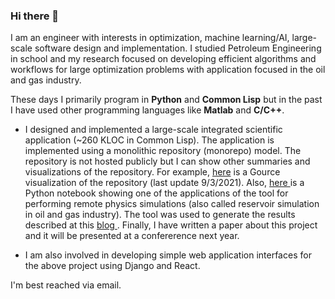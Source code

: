 ### Hi there 👋

I am an engineer with interests in optimization, machine learning/AI, large-scale software design and implementation. I studied Petroleum Engineering in school and my research focused on developing efficient algorithms and workflows for large optimization problems with application focused in the oil and gas industry. 

These days I primarily program in **Python** and **Common Lisp** but in the past I have used other programming languages like **Matlab** and **C/C++**.

- I designed and implemented a large-scale integrated scientific application (~260 KLOC in Common Lisp). The application is implemented using a monolithic repository (monorepo) model. The repository is not hosted publicly but I can show other summaries and visualizations of the repository. For example, <a href="https://youtu.be/9MBzpy3MYfs">here</a> is a Gource visualization of the repository (last update 9/3/2021). Also, <a href="https://github.com/jeosol/aiml/blob/main/remote_simulation_analysis.ipynb"> here </a> is a Python notebook showing one of the applications of the tool for performing remote physics simulations (also called reservoir simulation in oil and gas industry). The tool was used to generate the results described at this <a href="http://onwunalu.com/petroleum/"> blog </a>. Finally, I have written a paper about this project and it will be presented  at a confererence next year.

- I am also involved in developing simple web application interfaces for the above project using Django and React. 

I'm best reached via email. 

<!--
**jeosol/jeosol** is a ✨ _special_ ✨ repository because its `README.md` (this file) appears on your GitHub profile.

Here are some ideas to get you started:

- 🔭 I’m currently working on ...
- 🌱 I’m currently learning ...
- 👯 I’m looking to collaborate on ...
- 🤔 I’m looking for help with ...
- 💬 Ask me about ...
- 📫 How to reach me: ...
- 😄 Pronouns: ...
- ⚡ Fun fact: ...
-->
